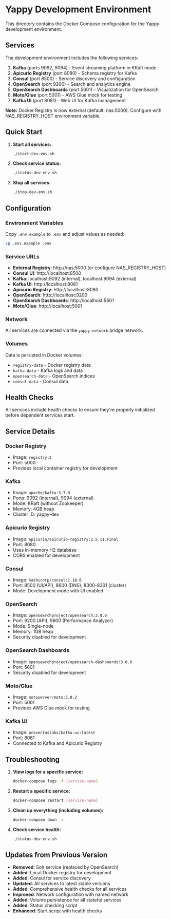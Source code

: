 # Yappy Development Environment

This directory contains the Docker Compose configuration for the Yappy development environment.

## Services

The development environment includes the following services:

1. **Kafka** (ports 9092, 9094) - Event streaming platform in KRaft mode
2. **Apicurio Registry** (port 8080) - Schema registry for Kafka
3. **Consul** (port 8500) - Service discovery and configuration
4. **OpenSearch** (port 9200) - Search and analytics engine
5. **OpenSearch Dashboards** (port 5601) - Visualization for OpenSearch
6. **Moto/Glue** (port 5001) - AWS Glue mock for testing
7. **Kafka UI** (port 8081) - Web UI for Kafka management

**Note:** Docker Registry is now external (default: nas:5000). Configure with NAS_REGISTRY_HOST environment variable.

## Quick Start

1. **Start all services:**
   ```bash
   ./start-dev-env.sh
   ```

2. **Check service status:**
   ```bash
   ./status-dev-env.sh
   ```

3. **Stop all services:**
   ```bash
   ./stop-dev-env.sh
   ```

## Configuration

### Environment Variables

Copy `.env.example` to `.env` and adjust values as needed:

```bash
cp .env.example .env
```

### Service URLs

- **External Registry**: http://nas:5000 (or configure NAS_REGISTRY_HOST)
- **Consul UI**: http://localhost:8500
- **Kafka**: localhost:9092 (internal), localhost:9094 (external)
- **Kafka UI**: http://localhost:8081
- **Apicurio Registry**: http://localhost:8080
- **OpenSearch**: http://localhost:9200
- **OpenSearch Dashboards**: http://localhost:5601
- **Moto/Glue**: http://localhost:5001

### Network

All services are connected via the `yappy-network` bridge network.

### Volumes

Data is persisted in Docker volumes:
- `registry-data` - Docker registry data
- `kafka-data` - Kafka logs and data
- `opensearch-data` - OpenSearch indices
- `consul-data` - Consul data

## Health Checks

All services include health checks to ensure they're properly initialized before dependent services start.

## Service Details

### Docker Registry
- Image: `registry:2`
- Port: 5000
- Provides local container registry for development

### Kafka
- Image: `apache/kafka:3.7.0`
- Ports: 9092 (internal), 9094 (external)
- Mode: KRaft (without Zookeeper)
- Memory: 4GB heap
- Cluster ID: yappy-dev

### Apicurio Registry
- Image: `apicurio/apicurio-registry:2.5.11.Final`
- Port: 8080
- Uses in-memory H2 database
- CORS enabled for development

### Consul
- Image: `hashicorp/consul:1.18.0`
- Port: 8500 (UI/API), 8600 (DNS), 8300-8301 (cluster)
- Mode: Development mode with UI enabled

### OpenSearch
- Image: `opensearchproject/opensearch:3.0.0`
- Port: 9200 (API), 9600 (Performance Analyzer)
- Mode: Single-node
- Memory: 1GB heap
- Security disabled for development

### OpenSearch Dashboards
- Image: `opensearchproject/opensearch-dashboards:3.0.0`
- Port: 5601
- Security disabled for development

### Moto/Glue
- Image: `motoserver/moto:5.0.2`
- Port: 5001
- Provides AWS Glue mock for testing

### Kafka UI
- Image: `provectuslabs/kafka-ui:latest`
- Port: 8081
- Connected to Kafka and Apicurio Registry

## Troubleshooting

1. **View logs for a specific service:**
   ```bash
   docker-compose logs -f [service-name]
   ```

2. **Restart a specific service:**
   ```bash
   docker-compose restart [service-name]
   ```

3. **Clean up everything (including volumes):**
   ```bash
   docker-compose down -v
   ```

4. **Check service health:**
   ```bash
   ./status-dev-env.sh
   ```

## Updates from Previous Version

- **Removed**: Solr service (replaced by OpenSearch)
- **Added**: Local Docker registry for development
- **Added**: Consul for service discovery
- **Updated**: All services to latest stable versions
- **Added**: Comprehensive health checks for all services
- **Improved**: Network configuration with named network
- **Added**: Volume persistence for all stateful services
- **Added**: Status checking script
- **Enhanced**: Start script with health checks